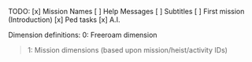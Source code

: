 TODO:
[x] Mission Names
[ ] Help Messages
[ ] Subtitles
[ ] First mission (Introduction)
[x] Ped tasks
[x] A.I.

Dimension definitions:
0: Freeroam dimension
>1: Mission dimensions (based upon mission/heist/activity IDs)

